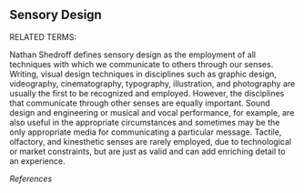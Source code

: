 ## Sensory Design

RELATED TERMS:

Nathan Shedroff defines sensory design as the employment of all techniques with which we communicate to others through our senses. Writing, visual design techniques in disciplines such as graphic design, videography, cinematography, typography, illustration, and photography are usually the first to be recognized and employed. However, the disciplines that communicate through other senses are equally important. Sound design and engineering or musical and vocal performance, for example, are also useful in the appropriate circumstances and sometimes may be the only appropriate media for communicating a particular message. Tactile, olfactory, and kinesthetic senses are rarely employed, due to technological or market constraints, but are just as valid and can add enriching detail to an experience.

*References*

